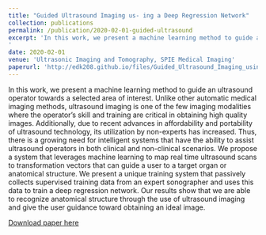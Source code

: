 ```yaml
---
title: "Guided Ultrasound Imaging us- ing a Deep Regression Network"
collection: publications
permalink: /publication/2020-02-01-guided-ultrasound
excerpt: 'In this work, we present a machine learning method to guide an ultrasound operator towards a selected area of interest. Unlike other automatic medical imaging methods, ultrasound imaging is one of the few imaging modalities where the operator’s skill and training are critical in obtaining high quality images. Additionally, due to recent advances in affordability and portability of ultrasound technology, its utilization by non-experts has increased. Thus, there is a growing need for intelligent systems that have the ability to assist ultrasound operators in both clinical and non-clinical scenarios. We propose a system that leverages machine learning to map real time ultrasound scans to transformation vectors that can guide a user to a target organ or anatomical structure. We present a unique training system that passively collects supervised training data from an expert sonographer and uses this data to train a deep regression network. Our results show that we are able to recognize anatomical structure through the use of ultrasound imaging and give the user guidance toward obtaining an ideal image.
'
date: 2020-02-01
venue: 'Ultrasonic Imaging and Tomography, SPIE Medical Imaging'
paperurl: 'http://edk208.github.io/files/Guided_Ultrasound_Imaging_using_a_Deep_Regression_Network_Full_Paper.pdf'
---
```

In this work, we present a machine learning method to guide an ultrasound operator towards a selected area of interest. Unlike other automatic medical imaging methods, ultrasound imaging is one of the few imaging modalities where the operator’s skill and training are critical in obtaining high quality images. Additionally, due to recent advances in affordability and portability of ultrasound technology, its utilization by non-experts has increased. Thus, there is a growing need for intelligent systems that have the ability to assist ultrasound operators in both clinical and non-clinical scenarios. We propose a system that leverages machine learning to map real time ultrasound scans to transformation vectors that can guide a user to a target organ or anatomical structure. We present a unique training system that passively collects supervised training data from an expert sonographer and uses this data to train a deep regression network. Our results show that we are able to recognize anatomical structure through the use of ultrasound imaging and give the user guidance toward obtaining an ideal image.

[Download paper here](http://edk208.github.io/files/Guided_Ultrasound_Imaging_using_a_Deep_Regression_Network_Full_Paper.pdf)

